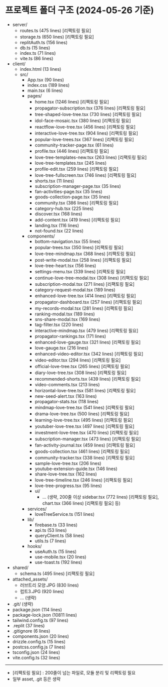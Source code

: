 # 프로젝트 폴더 구조 (2024-05-26 기준)

- server/
  - routes.ts (475 lines) [리팩토링 필요]
  - storage.ts (650 lines) [리팩토링 필요]
  - replitAuth.ts (156 lines)
  - db.ts (15 lines)
  - index.ts (71 lines)
  - vite.ts (86 lines)
- client/
  - index.html (13 lines)
  - src/
    - App.tsx (90 lines)
    - index.css (189 lines)
    - main.tsx (6 lines)
    - pages/
      - home.tsx (1246 lines) [리팩토링 필요]
      - propagator-subscription.tsx (376 lines) [리팩토링 필요]
      - tree-shaped-love-tree.tsx (730 lines) [리팩토링 필요]
      - idol-face-mosaic.tsx (380 lines) [리팩토링 필요]
      - reactflow-love-tree.tsx (456 lines) [리팩토링 필요]
      - interactive-love-tree.tsx (904 lines) [리팩토링 필요]
      - popular-love-trees.tsx (367 lines) [리팩토링 필요]
      - community-tracker-page.tsx (61 lines)
      - profile.tsx (446 lines) [리팩토링 필요]
      - love-tree-templates-new.tsx (263 lines) [리팩토링 필요]
      - love-tree-templates.tsx (245 lines)
      - profile-edit.tsx (259 lines) [리팩토링 필요]
      - love-tree-fullscreen.tsx (746 lines) [리팩토링 필요]
      - shorts.tsx (11 lines)
      - subscription-manager-page.tsx (35 lines)
      - fan-activities-page.tsx (35 lines)
      - goods-collection-page.tsx (35 lines)
      - community.tsx (386 lines) [리팩토링 필요]
      - category-hub.tsx (225 lines)
      - discover.tsx (168 lines)
      - add-content.tsx (419 lines) [리팩토링 필요]
      - landing.tsx (116 lines)
      - not-found.tsx (22 lines)
    - components/
      - bottom-navigation.tsx (55 lines)
      - popular-trees.tsx (350 lines) [리팩토링 필요]
      - love-tree-mindmap.tsx (368 lines) [리팩토링 필요]
      - post-write-modal.tsx (258 lines) [리팩토링 필요]
      - love-tree-heart.tsx (156 lines)
      - settings-menu.tsx (339 lines) [리팩토링 필요]
      - continue-love-tree-modal.tsx (308 lines) [리팩토링 필요]
      - subscription-modal.tsx (271 lines) [리팩토링 필요]
      - category-request-modal.tsx (189 lines)
      - enhanced-love-tree.tsx (414 lines) [리팩토링 필요]
      - propagator-dashboard.tsx (257 lines) [리팩토링 필요]
      - my-records-modal.tsx (281 lines) [리팩토링 필요]
      - ranking-modal.tsx (189 lines)
      - sns-share-modal.tsx (169 lines)
      - tag-filter.tsx (220 lines)
      - interactive-mindmap.tsx (479 lines) [리팩토링 필요]
      - propagator-rankings.tsx (171 lines)
      - enhanced-love-gauge.tsx (321 lines) [리팩토링 필요]
      - love-gauge.tsx (216 lines)
      - enhanced-video-editor.tsx (342 lines) [리팩토링 필요]
      - video-editor.tsx (294 lines) [리팩토링 필요]
      - official-love-tree.tsx (265 lines) [리팩토링 필요]
      - diary-love-tree.tsx (308 lines) [리팩토링 필요]
      - recommended-shorts.tsx (439 lines) [리팩토링 필요]
      - video-comments.tsx (213 lines)
      - horizontal-love-tree.tsx (581 lines) [리팩토링 필요]
      - new-seed-alert.tsx (163 lines)
      - propagator-stats.tsx (118 lines)
      - mindmap-love-tree.tsx (541 lines) [리팩토링 필요]
      - drama-love-tree.tsx (500 lines) [리팩토링 필요]
      - learning-love-tree.tsx (495 lines) [리팩토링 필요]
      - youtuber-love-tree.tsx (497 lines) [리팩토링 필요]
      - investment-love-tree.tsx (470 lines) [리팩토링 필요]
      - subscription-manager.tsx (473 lines) [리팩토링 필요]
      - fan-activity-journal.tsx (459 lines) [리팩토링 필요]
      - goods-collection.tsx (461 lines) [리팩토링 필요]
      - community-tracker.tsx (338 lines) [리팩토링 필요]
      - sample-love-tree.tsx (206 lines)
      - youtube-extension-guide.tsx (146 lines)
      - share-love-tree.tsx (162 lines)
      - love-tree-timeline.tsx (246 lines) [리팩토링 필요]
      - love-tree-progress.tsx (95 lines)
      - ui/
        - ... (생략, 200줄 이상 sidebar.tsx (772 lines) [리팩토링 필요], chart.tsx (366 lines) [리팩토링 필요] 등)
    - services/
      - loveTreeService.ts (151 lines)
    - lib/
      - firebase.ts (33 lines)
      - api.ts (53 lines)
      - queryClient.ts (58 lines)
      - utils.ts (7 lines)
    - hooks/
      - useAuth.ts (15 lines)
      - use-mobile.tsx (20 lines)
      - use-toast.ts (192 lines)
- shared/
  - schema.ts (495 lines) [리팩토링 필요]
- attached_assets/
  - 러브트리 모양.JPG (830 lines)
  - 럽트3.JPG (920 lines)
  - ... (생략)
- .git/ (생략)
- package.json (114 lines)
- package-lock.json (10811 lines)
- tailwind.config.ts (97 lines)
- .replit (37 lines)
- .gitignore (6 lines)
- components.json (20 lines)
- drizzle.config.ts (15 lines)
- postcss.config.js (7 lines)
- tsconfig.json (24 lines)
- vite.config.ts (32 lines)

---
- [리팩토링 필요] : 200줄이 넘는 파일로, 모듈 분리 및 리팩토링 필요
- 일부 asset, .git 등은 생략 